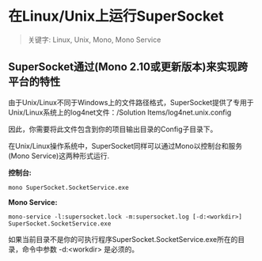 # 在Linux/Unix上运行SuperSocket

> 关键字: Linux, Unix, Mono, Mono Service

## SuperSocket通过(Mono 2.10或更新版本)来实现跨平台的特性

由于Unix/Linux不同于Windows上的文件路径格式，SuperSocket提供了专用于Unix/Linux系统上的log4net文件：/Solution Items/log4net.unix.config

因此，你需要将此文件包含到你的项目输出目录的Config子目录下。

在Unix/Linux操作系统中，SuperSocket同样可以通过Mono以控制台和服务(Mono Service)这两种形式运行.

**控制台:**

    mono SuperSocket.SocketService.exe


**Mono Service:**

    mono-service -l:supersocket.lock -m:supersocket.log [-d:<workdir>] SuperSocket.SocketService.exe

如果当前目录不是你的可执行程序SuperSocket.SocketService.exe所在的目录，命令中参数 -d:&lt;workdir> 是必须的。
